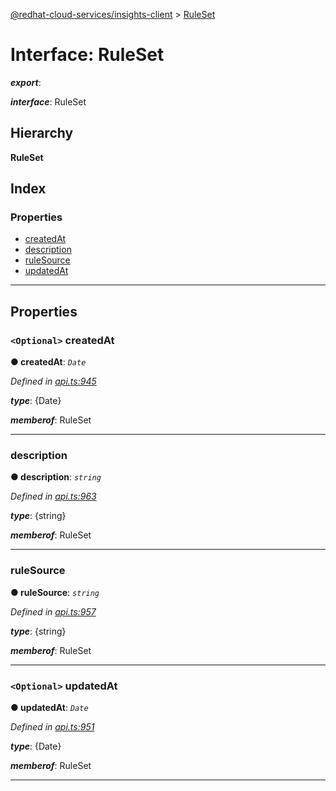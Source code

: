 [@redhat-cloud-services/insights-client](../README.md) > [RuleSet](../interfaces/ruleset.md)

# Interface: RuleSet

*__export__*: 

*__interface__*: RuleSet

## Hierarchy

**RuleSet**

## Index

### Properties

* [createdAt](ruleset.md#createdat)
* [description](ruleset.md#description)
* [ruleSource](ruleset.md#rulesource)
* [updatedAt](ruleset.md#updatedat)

---

## Properties

<a id="createdat"></a>

### `<Optional>` createdAt

**● createdAt**: *`Date`*

*Defined in [api.ts:945](https://github.com/RedHatInsights/javascript-clients/blob/master/packages/insights/api.ts#L945)*

*__type__*: {Date}

*__memberof__*: RuleSet

___
<a id="description"></a>

###  description

**● description**: *`string`*

*Defined in [api.ts:963](https://github.com/RedHatInsights/javascript-clients/blob/master/packages/insights/api.ts#L963)*

*__type__*: {string}

*__memberof__*: RuleSet

___
<a id="rulesource"></a>

###  ruleSource

**● ruleSource**: *`string`*

*Defined in [api.ts:957](https://github.com/RedHatInsights/javascript-clients/blob/master/packages/insights/api.ts#L957)*

*__type__*: {string}

*__memberof__*: RuleSet

___
<a id="updatedat"></a>

### `<Optional>` updatedAt

**● updatedAt**: *`Date`*

*Defined in [api.ts:951](https://github.com/RedHatInsights/javascript-clients/blob/master/packages/insights/api.ts#L951)*

*__type__*: {Date}

*__memberof__*: RuleSet

___


